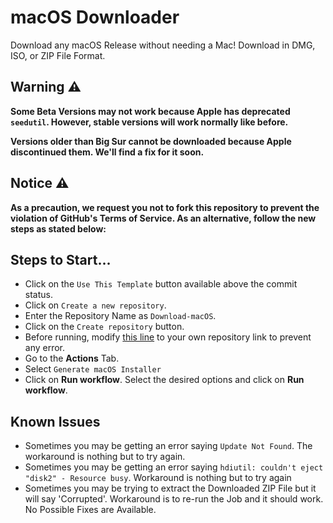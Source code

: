# macOS Downloader

Download any macOS Release without needing a Mac! Download in DMG, ISO, or ZIP File Format.

## Warning ⚠️

**Some Beta Versions may not work because Apple has deprecated `seedutil`. However, stable versions will work normally like before.**

**Versions older than Big Sur cannot be downloaded because Apple discontinued them. We'll find a fix for it soon.**

## Notice ⚠️

**As a precaution, we request you not to fork this repository to prevent the violation of GitHub's Terms of Service. As an alternative, follow the new steps as stated below:**

## Steps to Start...

- Click on the `Use This Template` button available above the commit status.
- Click on `Create a new repository`.
- Enter the Repository Name as `Download-macOS`.
- Click on the `Create repository` button.
- Before running, modify [this line](https://github.com/Comp-Labs/Download-macOS/blob/a4e8e6849d7bd9563638d46e6db843e109e8156c/.github/workflows/generate-installer.yml#L36) to your own repository link to prevent any error.
- Go to the **Actions** Tab.
- Select `Generate macOS Installer`
- Click on **Run workflow**. Select the desired options and click on **Run workflow**.

## Known Issues

- Sometimes you may be getting an error saying `Update Not Found`. The workaround is nothing but to try again.
- Sometimes you may be getting an error saying `hdiutil: couldn't eject "disk2" - Resource busy`. Workaround is nothing but to try again
- Sometimes you may be trying to extract the Downloaded ZIP File but it will say 'Corrupted'. Workaround is to re-run the Job and it should work. No Possible Fixes are Available.
